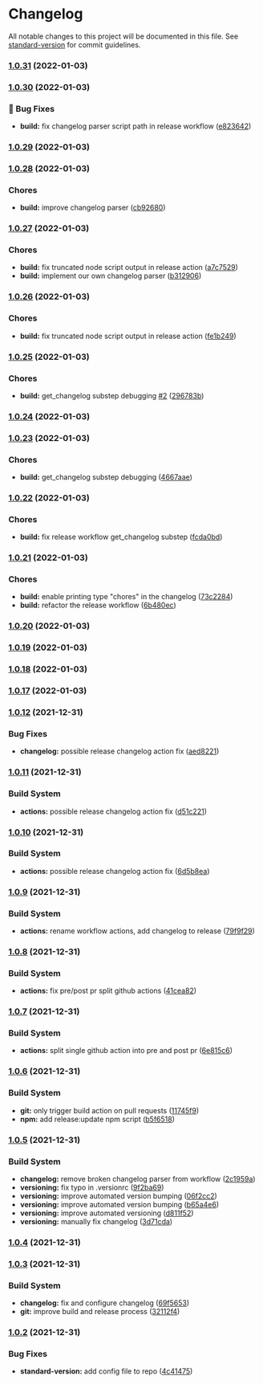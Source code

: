 # Changelog

All notable changes to this project will be documented in this file. See [standard-version](https://github.com/conventional-changelog/standard-version) for commit guidelines.

### [1.0.31](https://github.com/JulianVallee/animated-greetings/compare/v1.0.30...v1.0.31) (2022-01-03)

### [1.0.30](https://github.com/JulianVallee/animated-greetings/compare/v1.0.29...v1.0.30) (2022-01-03)


### 🐛 Bug Fixes

* **build:** fix changelog parser script path in release workflow ([e823642](https://github.com/JulianVallee/animated-greetings/commits/e823642fea8571b1c57c2b49911cb367b93a161b))

### [1.0.29](https://github.com/JulianVallee/animated-greetings/compare/v1.0.28...v1.0.29) (2022-01-03)

### [1.0.28](https://github.com/JulianVallee/animated-greetings/compare/v1.0.27...v1.0.28) (2022-01-03)


### Chores

* **build:** improve changelog parser ([cb92680](https://github.com/JulianVallee/animated-greetings/commits/cb92680a80d527f170ba2821cdff690bfde4ce77))

### [1.0.27](https://github.com/JulianVallee/animated-greetings/compare/v1.0.26...v1.0.27) (2022-01-03)


### Chores

* **build:** fix truncated node script output in release action ([a7c7529](https://github.com/JulianVallee/animated-greetings/commits/a7c75294ff0a2c9abc05ef32b572b1bf535eeef6))
* **build:** implement our own changelog parser ([b312906](https://github.com/JulianVallee/animated-greetings/commits/b312906deef6e0acda26b525b3a8711fbaff8ebd))

### [1.0.26](https://github.com/JulianVallee/animated-greetings/compare/v1.0.25...v1.0.26) (2022-01-03)


### Chores

* **build:** fix truncated node script output in release action ([fe1b249](https://github.com/JulianVallee/animated-greetings/commits/fe1b24968fa149ca1894b8fe41e144bcd022ab77))

### [1.0.25](https://github.com/JulianVallee/animated-greetings/compare/v1.0.24...v1.0.25) (2022-01-03)


### Chores

* **build:** get_changelog substep debugging [#2](https://github.com/JulianVallee/animated-greetings/issues/2) ([296783b](https://github.com/JulianVallee/animated-greetings/commits/296783bc00b99949550f8c19a13a98da45771ce2))

### [1.0.24](https://github.com/JulianVallee/animated-greetings/compare/v1.0.23...v1.0.24) (2022-01-03)

### [1.0.23](https://github.com/JulianVallee/animated-greetings/compare/v1.0.22...v1.0.23) (2022-01-03)


### Chores

* **build:** get_changelog substep debugging ([4667aae](https://github.com/JulianVallee/animated-greetings/commits/4667aae3d4bf61b67d9a4c7dbf1e7543fc995f17))

### [1.0.22](https://github.com/JulianVallee/animated-greetings/compare/v1.0.21...v1.0.22) (2022-01-03)


### Chores

* **build:** fix release workflow get_changelog substep ([fcda0bd](https://github.com/JulianVallee/animated-greetings/commits/fcda0bd58045d44d5c1a1e15054115402565331a))

### [1.0.21](https://github.com/JulianVallee/animated-greetings/compare/v1.0.20...v1.0.21) (2022-01-03)


### Chores

* **build:** enable printing type "chores" in the changelog ([73c2284](https://github.com/JulianVallee/animated-greetings/commits/73c22849c1787cd9a49232b6fa8b04a8a610b2d1))
* **build:** refactor the release workflow ([6b480ec](https://github.com/JulianVallee/animated-greetings/commits/6b480ecf395c900a0d6933bda0a1dd4d47aeb413))

### [1.0.20](https://github.com/JulianVallee/animated-greetings/compare/v1.0.19...v1.0.20) (2022-01-03)

### [1.0.19](https://github.com/JulianVallee/animated-greetings/compare/v1.0.18...v1.0.19) (2022-01-03)

### [1.0.18](https://github.com/JulianVallee/animated-greetings/compare/v1.0.17...v1.0.18) (2022-01-03)

### [1.0.17](https://github.com/JulianVallee/animated-greetings/compare/v1.0.16...v1.0.17) (2022-01-03)

### [1.0.12](https://github.com/JulianVallee/animated-greetings/compare/v1.0.11...v1.0.12) (2021-12-31)


### Bug Fixes

* **changelog:** possible release changelog action fix ([aed8221](https://github.com/JulianVallee/animated-greetings/commits/aed822149a1ea778299c946370f3db71cfe30cd9))

### [1.0.11](https://github.com/JulianVallee/animated-greetings/compare/v1.0.10...v1.0.11) (2021-12-31)


### Build System

* **actions:** possible release changelog action fix ([d51c221](https://github.com/JulianVallee/animated-greetings/commits/d51c221659e8302b7f0248fa8c872b2fa7eb641d))

### [1.0.10](https://github.com/JulianVallee/animated-greetings/compare/v1.0.9...v1.0.10) (2021-12-31)


### Build System

* **actions:** possible release changelog action fix ([6d5b8ea](https://github.com/JulianVallee/animated-greetings/commits/6d5b8ea2ce1df2d010f2421028daaca7feaac10d))

### [1.0.9](https://github.com/JulianVallee/animated-greetings/compare/v1.0.8...v1.0.9) (2021-12-31)


### Build System

* **actions:** rename workflow actions, add changelog to release ([79f9f29](https://github.com/JulianVallee/animated-greetings/commits/79f9f2983f244d7b158b0074762e81baffd6296d))

### [1.0.8](https://github.com/JulianVallee/animated-greetings/compare/v1.0.7...v1.0.8) (2021-12-31)


### Build System

* **actions:** fix pre/post pr split github actions ([41cea82](https://github.com/JulianVallee/animated-greetings/commits/41cea82963f8deb373513e217287da2edcf14370))

### [1.0.7](https://github.com/JulianVallee/animated-greetings/compare/v1.0.6...v1.0.7) (2021-12-31)


### Build System

* **actions:** split single github action into pre and post pr ([6e815c6](https://github.com/JulianVallee/animated-greetings/commits/6e815c66f4080f9da4f30287cd26b2b0762e1144))

### [1.0.6](https://github.com/JulianVallee/animated-greetings/compare/v1.0.5...v1.0.6) (2021-12-31)


### Build System

* **git:** only trigger build action on pull requests ([11745f9](https://github.com/JulianVallee/animated-greetings/commits/11745f94040dde228487819adb1e232fbc2c4bda))
* **npm:** add release:update npm script ([b5f6518](https://github.com/JulianVallee/animated-greetings/commits/b5f651848110c96a269d8dfb04d500ed7ce69506))

### [1.0.5](https://github.com/JulianVallee/animated-greetings/compare/v1.0.4...v1.0.5) (2021-12-31)


### Build System

* **changelog:** remove broken changelog parser from workflow ([2c1959a](https://github.com/JulianVallee/animated-greetings/commits/2c1959adcb499dffa6b42e19caf1b07781981867))
* **versioning:** fix typo in .versionrc ([9f2ba69](https://github.com/JulianVallee/animated-greetings/commits/9f2ba69b188f9201dc9b3ff406175d37ec3d98bc))
* **versioning:** improve automated version bumping ([06f2cc2](https://github.com/JulianVallee/animated-greetings/commits/06f2cc25f462b029eebceb09cffdbb18aa72fb39))
* **versioning:** improve automated version bumping ([b65a4e6](https://github.com/JulianVallee/animated-greetings/commits/b65a4e62aba5898b2a87d933c7b5c86d3cc54430))
* **versioning:** improve automated versioning ([d811f52](https://github.com/JulianVallee/animated-greetings/commits/d811f52fc1da64843b4c7b7691ae04df33caae27))
* **versioning:** manually fix changelog ([3d71cda](https://github.com/JulianVallee/animated-greetings/commits/3d71cdaf7d79f358e4149e953bce740ae87d44f3))

### [1.0.4](https://github.com/JulianVallee/animated-greetings/compare/v1.0.3...v1.0.4) (2021-12-31)


### [1.0.3](https://github.com/JulianVallee/animated-greetings/compare/v1.0.2...v1.0.3) (2021-12-31)


### Build System

* **changelog:** fix and configure changelog ([69f5653](https://github.com/JulianVallee/animated-greetings/commits/69f5653ccfdc22e5218ee1f6280b8d20ac82e762))
* **git:** improve build and release process ([32112f4](https://github.com/JulianVallee/animated-greetings/commits/32112f4bee14c5feaaa3de95da551d0960f7779e))

### [1.0.2](https://github.com/JulianVallee/animated-greetings/compare/v1.0.1...v1.0.2) (2021-12-31)


### Bug Fixes

* **standard-version:** add config file to repo ([4c41475](https://github.com/JulianVallee/animated-greetings/commits/4c414751cfe18266c74574cff450f02782af93a9))
